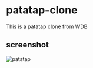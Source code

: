 # patatap-clone
This is a patatap clone from WDB

## screenshot
![patatap](https://github.com/codebosss/patatap-clone/image.png)
